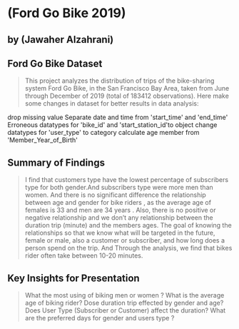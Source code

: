 # (Ford Go Bike 2019)
## by (Jawaher Alzahrani)


## Ford Go Bike Dataset

> This project analyzes the distribution of trips of the bike-sharing system Ford Go Bike, in the San Francisco Bay Area, taken from June through December of 2019 (total of 183412 observations).
Here make some changes in dataset for better results in data analysis:

drop missing value
Separate date and time from 'start_time' and 'end_time'
Erroneous datatypes for 'bike_id' and 'start_station_id'to object
change datatypes for 'user_type' to category
calculate age member from 'Member_Year_of_Birth'


## Summary of Findings

> I find that customers type have the lowest percentage of subscribers type for both gender.And subscribers type were more men than women.
And there is no significant difference the relationship between age and gender for bike riders , as the average age of females is 33 and men are 34 years . 
Also, there is no positive or negative relationship and we don’t any relationship between the duration trip (minute) and the members ages.
The goal of knowing the relationships so that we know what will be targeted in the future, female or male, also a customer or subscriber, and how long does a person spend on the trip.
And Through the analysis, we find that bikes rider often take between 10-20 minutes.


## Key Insights for Presentation

> What the most using of biking men or women ?
What is the average age of biking rider?
Dose duration trip effected by gender and age?
Does User Type (Subscriber or Customer) affect the duration?
What are the preferred days for gender and users type ?